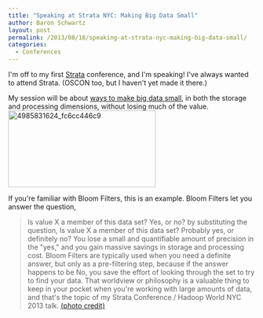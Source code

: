 ```yaml
---
title: "Speaking at Strata NYC: Making Big Data Small"
author: Baron Schwartz
layout: post
permalink: /2013/08/18/speaking-at-strata-nyc-making-big-data-small/
categories:
  - Conferences
---
```

I'm off to my first [Strata][1] conference, and I'm speaking! I've always wanted to attend Strata. (OSCON too, but I haven't yet made it there.)

My session will be about [ways to make big data small][2], in both the storage and processing dimensions, without losing much of the value. 
<img src="http://www.xaprb.com/blog/wp-content/uploads/2013/08/4985831624_fc6cc446c9-300x156.jpg" alt="4985831624_fc6cc446c9" width="300" height="156" class="aligncenter size-medium wp-image-3248" />

If you're familiar with Bloom Filters, this is an example. Bloom Filters let you answer the question, 
> Is value X a member of this data set? Yes, or no?
by substituting the question, 
> Is value X a member of this data set? Probably yes, or definitely no?
You lose a small and quantifiable amount of precision in the "yes," and you gain massive savings in storage and processing cost. Bloom Filters are typically used when you need a definite answer, but only as a pre-filtering step, because if the answer happens to be No, you save the effort of looking through the set to try to find your data. 
That worldview or philosophy is a valuable thing to keep in your pocket when you're working with large amounts of data, and that's the topic of my Strata Conference / Hadoop World NYC 2013 talk. 
[(photo credit)][3]

 [1]: http://strataconf.com/stratany2013/
 [2]: http://strataconf.com/stratany2013/public/schedule/detail/31435
 [3]: http://www.flickr.com/photos/dwysiu/4985831624/
